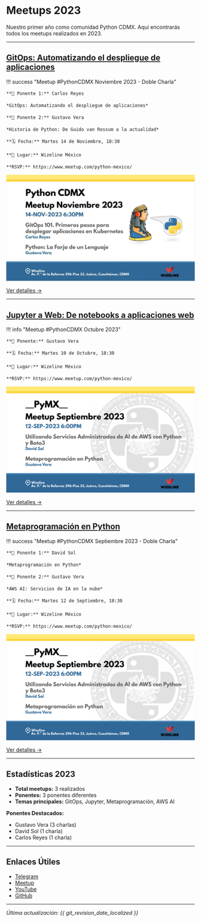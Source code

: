 # Meetups 2023

Nuestro primer año como comunidad Python CDMX. Aquí encontrarás todos los meetups realizados en 2023.

---

## [GitOps: Automatizando el despliegue de aplicaciones](202311-noviembre.md)

!!! success "Meetup #PythonCDMX Noviembre 2023 - Doble Charla"

    **🎤 Ponente 1:** Carlos Reyes

    *GitOps: Automatizando el despliegue de aplicaciones*

    **🎤 Ponente 2:** Gustavo Vera

    *Historia de Python: De Guido van Rossum a la actualidad*

    **🗓️ Fecha:** Martes 14 de Noviembre, 18:30

    **📍 Lugar:** Wizeline México

    **RSVP:** https://www.meetup.com/python-mexico/

[![Noviembre 2023](../../images/meetup/202311-pythoncdmx.jpg)](202311-noviembre.md)

[Ver detalles →](202311-noviembre.md)

---

## [Jupyter a Web: De notebooks a aplicaciones web](202310-octubre.md)

!!! info "Meetup #PythonCDMX Octubre 2023"

    **🎤 Ponente:** Gustavo Vera

    **🗓️ Fecha:** Martes 10 de Octubre, 18:30

    **📍 Lugar:** Wizeline México

    **RSVP:** https://www.meetup.com/python-mexico/

[![Octubre 2023](../../images/meetup/202310-pythoncdmx.jpg)](202310-octubre.md)

[Ver detalles →](202310-octubre.md)

---

## [Metaprogramación en Python](202309-septiembre.md)

!!! success "Meetup #PythonCDMX Septiembre 2023 - Doble Charla"

    **🎤 Ponente 1:** David Sol

    *Metaprogramación en Python*

    **🎤 Ponente 2:** Gustavo Vera

    *AWS AI: Servicios de IA en la nube*

    **🗓️ Fecha:** Martes 12 de Septiembre, 18:30

    **📍 Lugar:** Wizeline México

    **RSVP:** https://www.meetup.com/python-mexico/

[![Septiembre 2023](../../images/meetup/202309-pythoncdmx.jpg)](202309-septiembre.md)

[Ver detalles →](202309-septiembre.md)

---

## Estadísticas 2023

- **Total meetups:** 3 realizados
- **Ponentes:** 3 ponentes diferentes
- **Temas principales:** GitOps, Jupyter, Metaprogramación, AWS AI

**Ponentes Destacados:**

- Gustavo Vera (3 charlas)
- David Sol (1 charla)
- Carlos Reyes (1 charla)

---

## Enlaces Útiles

- [Telegram](https://t.me/PythonCDMX)
- [Meetup](https://www.meetup.com/python-mexico)
- [YouTube](https://www.youtube.com/@PythonMexico)
- [GitHub](https://github.com/python-cdmx)

---

*Última actualización: {{ git_revision_date_localized }}*
